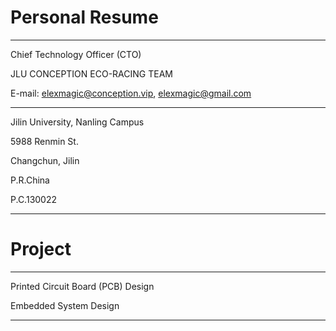 # Personal Resume

---

Chief Technology Officer (CTO)

JLU CONCEPTION ECO-RACING TEAM

E-mail: elexmagic@conception.vip, elexmagic@gmail.com

---

Jilin University, Nanling Campus

5988 Renmin St.

Changchun, Jilin

P.R.China

P.C.130022

---

# Project

---

Printed Circuit Board (PCB) Design

Embedded System Design

---
